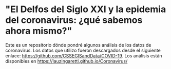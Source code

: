 # "El Delfos del Siglo XXI y la epidemia del coronavirus: ¿qué sabemos ahora mismo?"
Este es un repositorio dónde pondré algunos análisis de los datos de coronavirus. 
Los datos que utilizo fueron descargados desde el siguiente enlace: 
https://github.com/CSSEGISandData/COVID-19.
Los análisis están disponibles en https://lauzingaretti.github.io/Coronavirus/ 

